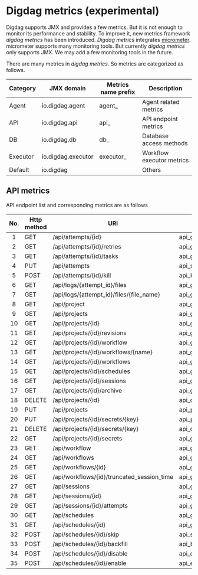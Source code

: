 
# Digdag metrics (experimental)

Digdag supports JMX and provides a few metrics. But it is not enough to monitor its performance and stability.
To improve it, new metrics framework _digdag metrics_ has been introduced.
_Digdag metrics_ integrates [micrometer](https://micrometer.io/).
micrometer supports many monitoring tools. But currently _digdag metrics_ only supports JMX.
We may add a few monitoring tools in the future.

There are many metrics in _digdag metrics_.
So metrics are categorized as follows.

| Category  | JMX domain        | Metrics name prefix | Description                 |
|-----------|-------------------|---------------------|-----------------------------|
| Agent     | io.digdag.agent   | agent_              | Agent related metrics       |
| API       | io.digdag.api     | api_                | API endpoint metrics        |
| DB        | io.digdag.db      | db_                 | Database access methods     |
| Executor  | io.digdag.executor| executor_           | Workflow executor metrics   |
| Default   | io.digdag         |                     | Others                      |


## API metrics

API endpoint list and corresponding metrics are as follows

|No.  |Http method| URI                                       | Metrics name                 | Metrics type |
|:---:|-----------|-------------------------------------------|------------------------------|--------------|
|1    | GET       | /api/attempts/{id}                        | api_getAttempt               | timing       |
|2    | GET       | /api/attempts/{id}/retries                | api_getAttemptRetries        | timing       |
|3    | GET       | /api/attempts/{id}/tasks                  | api_getTasks                 | timing       |
|4    | PUT       | /api/attempts                             | api_startAttempt             | timing       |
|5    | POST      | /api/attempts/{id}/kill                   | api_killAttempt              | timing       |
|6    | GET       | /api/logs/{attempt_id}/files              | api_getFileHandles           | timing       |
|7    | GET       | /api/logs/{attempt_id}/files/{file_name}  | api_getFile                  | timing       |
|8    | GET       | /api/project                              | api_getProject               | timing       |
|9    | GET       | /api/projects                             | api_getProjects              | timing       |
|10   | GET       | /api/projects/{id}                        | api_getProjectById           | timing       |
|11   | GET       | /api/projects/{id}/revisions              | api_getRevisions             | timing       |
|12   | GET       | /api/projects/{id}/workflow               | api_getWorkflow              | timing       |
|13   | GET       | /api/projects/{id}/workflows/{name}       | api_getWorkflowByName        | timing       |
|14   | GET       | /api/projects/{id}/workflows              | api_getWorkflows             | timing       |
|15   | GET       | /api/projects/{id}/schedules              | api_getProjectSchedules      | timing       |
|16   | GET       | /api/projects/{id}/sessions               | api_getProjectSessions       | timing       |
|17   | GET       | /api/projects/{id}/archive                | api_getArchive               | timing       |
|18   | DELETE    | /api/projects/{id}                        | api_deleteProject            | timing       |
|19   | PUT       | /api/projects                             | api_putProject               | timing       |
|20   | PUT       | /api/projects/{id}/secrets/{key}          | api_putProjectSecret         | timing       |
|21   | DELETE    | /api/projects/{id}/secrets/{key}          | api_deleteProjectSecret      | timing       |
|22   | GET       | /api/projects/{id}/secrets                | api_getProjectSecretList     | timing       |
|23   | GET       | /api/workflow                             | api_getWorkflowDefinition    | timing       |
|24   | GET       | /api/workflows                            | api_getWorkflowDefinitions   | timing       |
|25   | GET       | /api/workflows/{id}                       | api_getWorkflowDefinitionById| timing       |
|26   | GET       | /api/workflows/{id}/truncated_session_time| api_getTruncatedSessionTime  | timing       |
|27   | GET       | /api/sessions                             | api_getSessions              | timing       |
|28   | GET       | /api/sessions/{id}                        | api_getSession               | timing       |
|29   | GET       | /api/sessions/{id}/attempts               | api_getSessionAttempts       | timing       |
|30   | GET       | /api/schedules                            | api_getSchedules             | timing       |
|31   | GET       | /api/schedules/{id}                       | api_getScheduleById          | timing       |
|32   | POST      | /api/schedules/{id}/skip                  | api_skipSchedule             | timing       |
|33   | POST      | /api/schedules/{id}/backfill              | api_backfillSchedule         | timing       |
|34   | POST      | /api/schedules/{id}/disable               | api_disableSchedule          | timing       |
|35   | POST      | /api/schedules/{id}/enable                | api_enableSchedule           | timing       |

